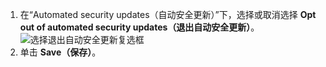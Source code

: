 1. 在“Automated security updates（自动安全更新）”下，选择或取消选择 **Opt out of automated security updates（退出自动安全更新）**。 ![选择退出自动安全更新复选框](/assets/images/help/repository/opt-out-automated-security-updates.png)
2. 单击 **Save（保存）**。

